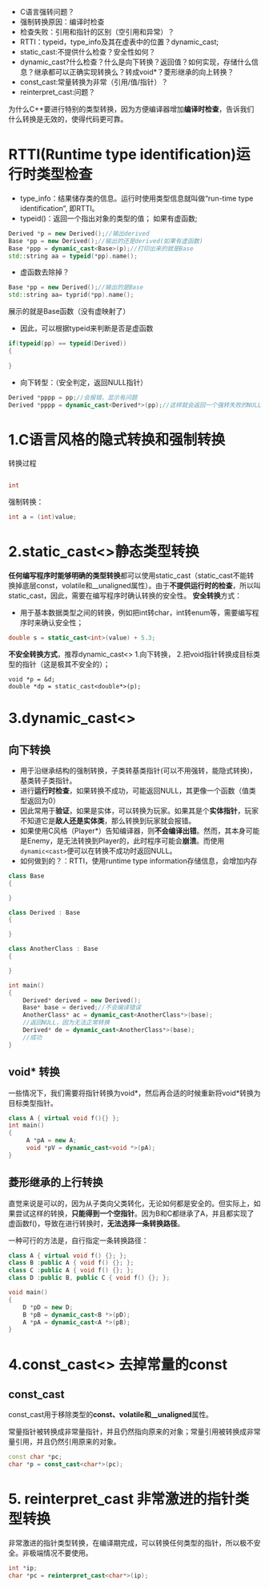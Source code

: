 * C语言强转问题？
* 强制转换原因：编译时检查
* 检查失败：引用和指针的区别（空引用和异常）？
* RTTI：typeid，type_info及其在虚表中的位置？dynamic_cast;
* static_cast:不提供什么检查？安全性如何？
* dynamic_cast?什么检查？什么是向下转换？返回值？如何实现，存储什么信息？继承都可以正确实现转换么？转成void*？菱形继承的向上转换？
* const_cast:常量转换为非常（引用/值/指针）？
* reinterpret_cast:问题？




为什么C++要进行特别的类型转换，因为方便编译器增加**编译时检查**，告诉我们什么转换是无效的，使得代码更可靠。
# RTTI(Runtime type identification)运行时类型检查
* type_info：结果储存类的信息。运行时使用类型信息就叫做“run-time type identification”, 即RTTI。
* typeid()：返回一个指出对象的类型的值；
如果有虚函数;
```c++
Derived *p = new Derived();//输出derived
Base *pp = new Derived();//输出的还是derived(如果有虚函数)
Base *ppp = dynamic_cast<Base>(p);//打印出来的就是Base
std::string aa = typeid(*pp).name();
```
* 虚函数去除掉？
```c++
Base *pp = new Derived();//输出的是Base
std::string aa= typrid(*pp).name();

```
展示的就是Base函数（没有虚映射了）
* 因此，可以根据typeid来判断是否是虚函数
```c++
if(typeid(pp) == typeid(Derived))
{
		
}
```
* 向下转型：（安全判定，返回NULL指针）
```c++
Derived *pppp = pp;//会报错，显示有问题
Derived *pppp = dynamic_cast<Derived*>(pp);//这样就会返回一个强转失败的NULL指针。，比较安全
```
# 1.C语言风格的隐式转换和强制转换
转换过程
```c++

int 
```

强制转换：
```c
int a = (int)value; 
```
# 2.static_cast<>静态类型转换
**任何编写程序时能够明确的类型转换**都可以使用static_cast（static_cast不能转换掉底层const，volatile和__unaligned属性）。由于**不提供运行时的检查**，所以叫static_cast，因此，需要在编写程序时确认转换的安全性。
**安全转换**方式：
* 用于基本数据类型之间的转换，例如把int转char，int转enum等，需要编写程序时来确认安全性；

```c++
double s = static_cast<int>(value) + 5.3;        
```

**不安全转换方式**，推荐dynamic_cast<>
1.向下转换，
2.把void指针转换成目标类型的指针（这是极其不安全的）；
```
void *p = &d;
double *dp = static_cast<double*>(p);
```

# 3.dynamic_cast<>
## 向下转换
*  用于沿继承结构的强制转换，子类转基类指针(可以不用强转，能隐式转换)，基类转子类指针。
* 进行**运行时检查**，如果转换不成功，可能返回NULL，其更像一个函数（值类型返回为0）
* 因此常用于**验证**，如果是实体，可以转换为玩家。如果其是个**实体指针**，玩家不知道它是**敌人还是实体类**，那么转换到玩家就会报错。
* 如果使用C风格（Player*）告知编译器，则**不会编译出错**。然而，其本身可能是Enemy，是无法转换到Player的，此时程序可能会**崩溃**。而使用`dynamic<cast>`便可以在转换不成功时返回NULL。 
* 如何做到的？：RTTI，使用runtime type information存储信息，会增加内存 

```c++
class Base
{

}

class Derived : Base
{

}

class AnotherClass : Base
{

}

int main()
{
	Derived* derived = new Derived();
	Base* base = derived;//不会编译错误 
	AnotherClass* ac = dynamic_cast<AnotherClass*>(base);
	//返回NULL，因为无法正常转换
	Derived* de = dynamic_cast<AnotherClass*>(base);
	//成功
}
```
## void* 转换

一些情况下，我们需要将指针转换为void*，然后再合适的时候重新将void*转换为目标类型指针。
```cpp
class A { virtual void f(){} };
int main()
{
     A *pA = new A;
     void *pV = dynamic_cast<void *>(pA); 
}
```

## 菱形继承的上行转换
直觉来说是可以的，因为从子类向父类转化，无论如何都是安全的。但实际上，如果尝试这样的转换，**只能得到一个空指针**。因为B和C都继承了A，并且都实现了虚函数f()，导致在进行转换时，**无法选择一条转换路径**。

一种可行的方法是，自行指定一条转换路径：

```cpp
class A { virtual void f() {}; };
class B :public A { void f() {}; };
class C :public A { void f() {}; };
class D :public B, public C { void f() {}; };

void main()
{
    D *pD = new D;
    B *pB = dynamic_cast<B *>(pD);
    A *pA = dynamic_cast<A *>(pB);
}
```

# 4.const_cast<> 去掉常量的const

## **const_cast**

const_cast用于移除类型的**const、volatile和__unaligned**属性。

常量指针被转换成非常量指针，并且仍然指向原来的对象；常量引用被转换成非常量引用，并且仍然引用原来的对象。

```cpp
const char *pc;
char *p = const_cast<char*>(pc);
```

# 5.  **reinterpret_cast** 非常激进的指针类型转换

非常激进的指针类型转换，在编译期完成，可以转换任何类型的指针，所以极不安全。非极端情况不要使用。

```cpp
int *ip;
char *pc = reinterpret_cast<char*>(ip);
```